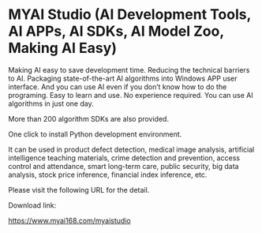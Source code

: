 # MYAI Studio (AI Development Tools, AI APPs, AI SDKs, AI Model Zoo, Making AI Easy)

Making AI easy to save development time. Reducing the technical barriers to AI. Packaging state-of-the-art AI algorithms into Windows APP user interface. And you can use AI even if you don’t know how to do the programing. Easy to learn and use. No experience required. You can use AI algorithms in just one day.

More than 200 algorithm SDKs are also provided.

One click to install Python development environment.

It can be used in product defect detection, medical image analysis, artificial intelligence teaching materials, crime detection and prevention, access control and attendance, smart long-term care, public security, big data analysis, stock price inference, financial index inference, etc.

Please visit the following URL for the detail.

Download link:

https://www.myai168.com/myaistudio

